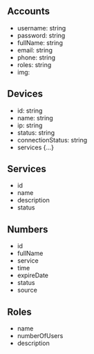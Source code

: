 ## Accounts

- username: string
- password: string
- fullName: string
- email: string
- phone: string
- roles: string
- img: <Image/>

## Devices

- id: string
- name: string
- ip: string
- status: string
- connectionStatus: string
- services {...}

## Services

- id
- name
- description
- status

## Numbers

- id
- fullName
- service
- time
- expireDate
- status
- source

## Roles

- name
- numberOfUsers
- description

